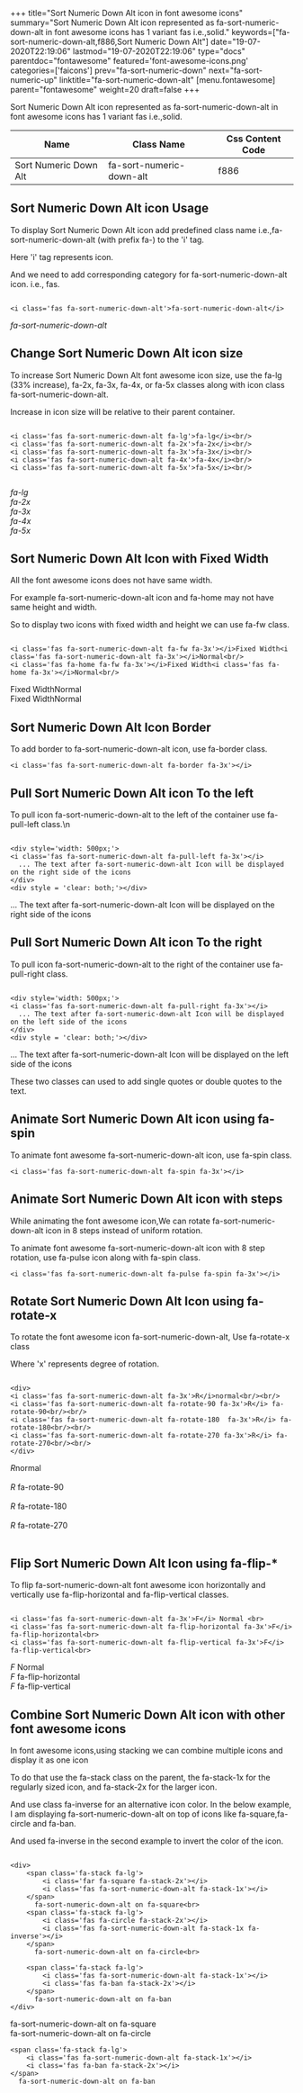+++
title="Sort Numeric Down Alt icon in font awesome icons"
summary="Sort Numeric Down Alt icon represented as fa-sort-numeric-down-alt in font awesome icons has 1 variant fas i.e.,solid."
keywords=["fa-sort-numeric-down-alt,f886,Sort Numeric Down Alt"]
date="19-07-2020T22:19:06"
lastmod="19-07-2020T22:19:06"
type="docs"
parentdoc="fontawesome"
featured='font-awesome-icons.png'
categories=['faicons']
prev="fa-sort-numeric-down"
next="fa-sort-numeric-up"
linktitle="fa-sort-numeric-down-alt"
[menu.fontawesome]
parent="fontawesome"
weight=20
draft=false
+++


Sort Numeric Down Alt icon represented as fa-sort-numeric-down-alt in font awesome icons has 1 variant fas i.e.,solid.

<div class='table-responsive'><table class='table'><thead><tr><th>Name</th><th>Class Name</th><th>Css Content Code</th></tr></thead><tbody><tr><td>Sort Numeric Down Alt</td><td>fa-sort-numeric-down-alt</td><td>f886</td></tr></tbody></table></div>



## Sort Numeric Down Alt icon Usage

To display Sort Numeric Down Alt icon add predefined class name i.e.,fa-sort-numeric-down-alt (with prefix fa-) to the 'i' tag.

Here 'i' tag represents icon.

And we need to add corresponding category for fa-sort-numeric-down-alt icon. i.e., fas.


```

<i class='fas fa-sort-numeric-down-alt'>fa-sort-numeric-down-alt</i>
```

<i class='fas fa-sort-numeric-down-alt'>fa-sort-numeric-down-alt</i>




## Change Sort Numeric Down Alt icon size
To increase Sort Numeric Down Alt font awesome icon size, use the fa-lg (33% increase), fa-2x, fa-3x, fa-4x, or fa-5x classes along with icon class fa-sort-numeric-down-alt.

Increase in icon size will be relative to their parent container. 

```

<i class='fas fa-sort-numeric-down-alt fa-lg'>fa-lg</i><br/>
<i class='fas fa-sort-numeric-down-alt fa-2x'>fa-2x</i><br/>
<i class='fas fa-sort-numeric-down-alt fa-3x'>fa-3x</i><br/>
<i class='fas fa-sort-numeric-down-alt fa-4x'>fa-4x</i><br/>
<i class='fas fa-sort-numeric-down-alt fa-5x'>fa-5x</i><br/>
            
```

<i class='fas fa-sort-numeric-down-alt fa-lg'>fa-lg</i><br/>
<i class='fas fa-sort-numeric-down-alt fa-2x'>fa-2x</i><br/>
<i class='fas fa-sort-numeric-down-alt fa-3x'>fa-3x</i><br/>
<i class='fas fa-sort-numeric-down-alt fa-4x'>fa-4x</i><br/>
<i class='fas fa-sort-numeric-down-alt fa-5x'>fa-5x</i><br/>
            



## Sort Numeric Down Alt Icon with Fixed Width 

All the font awesome icons does not have same width.

For example fa-sort-numeric-down-alt icon and fa-home may not have same height and width.

So to display two icons with fixed width and height we can use fa-fw class.


```

<i class='fas fa-sort-numeric-down-alt fa-fw fa-3x'></i>Fixed Width<i class='fas fa-sort-numeric-down-alt fa-3x'></i>Normal<br/>
<i class='fas fa-home fa-fw fa-3x'></i>Fixed Width<i class='fas fa-home fa-3x'></i>Normal<br/>
```

<i class='fas fa-sort-numeric-down-alt fa-fw fa-3x'></i>Fixed Width<i class='fas fa-sort-numeric-down-alt fa-3x'></i>Normal<br/>
<i class='fas fa-home fa-fw fa-3x'></i>Fixed Width<i class='fas fa-home fa-3x'></i>Normal<br/>



## Sort Numeric Down Alt Icon Border 

To add border to fa-sort-numeric-down-alt icon, use fa-border class.


```
<i class='fas fa-sort-numeric-down-alt fa-border fa-3x'></i>

```
<i class='fas fa-sort-numeric-down-alt fa-border fa-3x'></i>





## Pull Sort Numeric Down Alt icon To the left

To pull icon fa-sort-numeric-down-alt to the left of the container use fa-pull-left class.\n

```

<div style='width: 500px;'>
<i class='fas fa-sort-numeric-down-alt fa-pull-left fa-3x'></i>
  ... The text after fa-sort-numeric-down-alt Icon will be displayed on the right side of the icons
</div>
<div style = 'clear: both;'></div>
```

<div style='width: 500px;'>
<i class='fas fa-sort-numeric-down-alt fa-pull-left fa-3x'></i>
  ... The text after fa-sort-numeric-down-alt Icon will be displayed on the right side of the icons
</div>
<div style = 'clear: both;'></div>




## Pull Sort Numeric Down Alt icon To the right
To pull icon fa-sort-numeric-down-alt to the right of the container use fa-pull-right class.

```

<div style='width: 500px;'>
<i class='fas fa-sort-numeric-down-alt fa-pull-right fa-3x'></i>
  ... The text after fa-sort-numeric-down-alt Icon will be displayed on the left side of the icons
</div>
<div style = 'clear: both;'></div>
```

<div style='width: 500px;'>
<i class='fas fa-sort-numeric-down-alt fa-pull-right fa-3x'></i>
  ... The text after fa-sort-numeric-down-alt Icon will be displayed on the left side of the icons
</div>
<div style = 'clear: both;'></div>

These two classes can used to add single quotes or double quotes to the text.


## Animate Sort Numeric Down Alt icon using fa-spin
To animate font awesome fa-sort-numeric-down-alt icon, use fa-spin class.

```
<i class='fas fa-sort-numeric-down-alt fa-spin fa-3x'></i>
```
<i class='fas fa-sort-numeric-down-alt fa-spin fa-3x'></i>




## Animate Sort Numeric Down Alt icon with steps
While animating the font awesome icon,We can rotate fa-sort-numeric-down-alt icon in 8 steps instead of uniform rotation.

To animate font awesome fa-sort-numeric-down-alt icon with 8 step rotation, use fa-pulse icon along with fa-spin class.


```
<i class='fas fa-sort-numeric-down-alt fa-pulse fa-spin fa-3x'></i>

```
<i class='fas fa-sort-numeric-down-alt fa-pulse fa-spin fa-3x'></i>





## Rotate Sort Numeric Down Alt Icon using fa-rotate-x
To rotate the font awesome icon fa-sort-numeric-down-alt, Use fa-rotate-x class

Where 'x' represents degree of rotation.


```

<div>
<i class='fas fa-sort-numeric-down-alt fa-3x'>R</i>normal<br/><br/>
<i class='fas fa-sort-numeric-down-alt fa-rotate-90 fa-3x'>R</i> fa-rotate-90<br/><br/> 
<i class='fas fa-sort-numeric-down-alt fa-rotate-180  fa-3x'>R</i> fa-rotate-180<br/><br/> 
<i class='fas fa-sort-numeric-down-alt fa-rotate-270 fa-3x'>R</i> fa-rotate-270<br/><br/>
</div>
```

<div>
<i class='fas fa-sort-numeric-down-alt fa-3x'>R</i>normal<br/><br/>
<i class='fas fa-sort-numeric-down-alt fa-rotate-90 fa-3x'>R</i> fa-rotate-90<br/><br/> 
<i class='fas fa-sort-numeric-down-alt fa-rotate-180  fa-3x'>R</i> fa-rotate-180<br/><br/> 
<i class='fas fa-sort-numeric-down-alt fa-rotate-270 fa-3x'>R</i> fa-rotate-270<br/><br/>
</div>




## Flip Sort Numeric Down Alt Icon using fa-flip-*
To flip fa-sort-numeric-down-alt font awesome icon horizontally and vertically use fa-flip-horizontal and fa-flip-vertical classes. 

```

<i class='fas fa-sort-numeric-down-alt fa-3x'>F</i> Normal <br>
<i class='fas fa-sort-numeric-down-alt fa-flip-horizontal fa-3x'>F</i> fa-flip-horizontal<br>
<i class='fas fa-sort-numeric-down-alt fa-flip-vertical fa-3x'>F</i> fa-flip-vertical<br>
```

<i class='fas fa-sort-numeric-down-alt fa-3x'>F</i> Normal <br>
<i class='fas fa-sort-numeric-down-alt fa-flip-horizontal fa-3x'>F</i> fa-flip-horizontal<br>
<i class='fas fa-sort-numeric-down-alt fa-flip-vertical fa-3x'>F</i> fa-flip-vertical<br>




## Combine Sort Numeric Down Alt icon with other font awesome icons
In font awesome icons,using stacking we can combine multiple icons and display it as one icon 

To do that use the fa-stack class on the parent, the fa-stack-1x for the regularly sized icon, and fa-stack-2x for the larger icon.

And use class fa-inverse for an alternative icon color. 
In the below example, I am displaying fa-sort-numeric-down-alt on top of icons like fa-square,fa-circle and fa-ban.

And used fa-inverse in the second example to invert the color of the icon.

```

<div>
    <span class='fa-stack fa-lg'>
        <i class='far fa-square fa-stack-2x'></i>
        <i class='fas fa-sort-numeric-down-alt fa-stack-1x'></i>
    </span>
      fa-sort-numeric-down-alt on fa-square<br>
    <span class='fa-stack fa-lg'>
        <i class='fas fa-circle fa-stack-2x'></i>
        <i class='fas fa-sort-numeric-down-alt fa-stack-1x fa-inverse'></i>
    </span>
      fa-sort-numeric-down-alt on fa-circle<br>

    <span class='fa-stack fa-lg'>
        <i class='fas fa-sort-numeric-down-alt fa-stack-1x'></i>
        <i class='fas fa-ban fa-stack-2x'></i>
    </span>
      fa-sort-numeric-down-alt on fa-ban
</div>
```

<div>
    <span class='fa-stack fa-lg'>
        <i class='far fa-square fa-stack-2x'></i>
        <i class='fas fa-sort-numeric-down-alt fa-stack-1x'></i>
    </span>
      fa-sort-numeric-down-alt on fa-square<br>
    <span class='fa-stack fa-lg'>
        <i class='fas fa-circle fa-stack-2x'></i>
        <i class='fas fa-sort-numeric-down-alt fa-stack-1x fa-inverse'></i>
    </span>
      fa-sort-numeric-down-alt on fa-circle<br>

    <span class='fa-stack fa-lg'>
        <i class='fas fa-sort-numeric-down-alt fa-stack-1x'></i>
        <i class='fas fa-ban fa-stack-2x'></i>
    </span>
      fa-sort-numeric-down-alt on fa-ban
</div>






